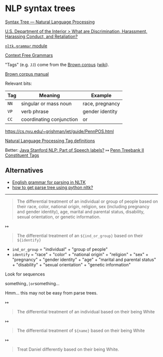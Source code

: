 # NLP syntax trees

[Syntax Tree &mdash; Natural Language Processing](https://www.geeksforgeeks.org/syntax-tree-natural-language-processing/)

[U.S. Department of the Interior &gt; What are Discrimination, Harassment, Harassing Conduct, and Retaliation?](https://www.doi.gov/employees/anti-harassment/definitions)

[`nltk.grammar` module](https://www.nltk.org/api/nltk.grammar.html)

[Context Free Grammars](http://aritter.github.io/courses/5525_slides/cfg.pdf)

"Tags" (e.g. `JJ`) come from the
[Brown corpus](https://varieng.helsinki.fi/CoRD/corpora/BROWN/tags.html)
([wiki](https://en.wikipedia.org/wiki/Brown_Corpus)).

[Brown corpus manual](http://korpus.uib.no/icame/manuals/BROWN/INDEX.HTM)

Relevant bits:

| Tag | Meaning | Example |
|-|-|-|
| `NN` | singular or mass noun | race, pregnancy |
| `VP` | verb phrase | gender identity |
| `CC` | coordinating conjunction | or |

https://cs.nyu.edu/~grishman/jet/guide/PennPOS.html

[Natural Language Processing Tag definitions](https://stackoverflow.com/q/21514270/)

Better:
[Java Stanford NLP: Part of Speech labels?](https://stackoverflow.com/q/1833252/)
&mapsto;
[Penn Treebank II Constituent Tags](http://surdeanu.cs.arizona.edu//mihai/teaching/ista555-fall13/readings/PennTreebankConstituents.html)

## Alternatives

- [English grammar for parsing in NLTK](https://stackoverflow.com/q/6115677/)
- [how to get parse tree using python nltk?](https://stackoverflow.com/q/42322902/)

----

> The differential treatment of an individual or group of people based on their
race, color, national origin, religion, sex (including pregnancy and gender
identity), age, marital and parental status, disability, sexual orientation,
or genetic information.

&mapsto;

> The differential treatment of an `${ind_or_group}` based on their `${identify}`

- `ind_or_group` = "individual" + "group of people"
- `identify` = "race" + "color" + "national origin" + "religion" + "sex" + "pregnancy" + "gender identity" + "age" + "marital and parental status" + "disability" + "sexual orientation" + "genetic information"

Look for sequences

something`,|or`something...

Hmm... this may not be easy from parse trees.

&mapsto;

> The differential treatment of an individual based on their being White

&mapsto;

> The differential treatment of `${name}` based on their being White

&mapsto;

> Treat Daniel differently based on their being White.
